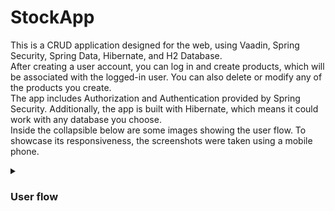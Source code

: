 # StockApp
This is a CRUD application designed for the web, using Vaadin, Spring Security, Spring Data, Hibernate, and H2 Database.  
After creating a user account, you can log in and create products, which will be associated with the logged-in user. You can also delete or modify any of the products you create.  
The app includes Authorization and Authentication provided by Spring Security. Additionally, the app is built with Hibernate, which means it could work with any database you choose.  
Inside the collapsible below are some images showing the user flow. To showcase its responsiveness, the screenshots were taken using a mobile phone.

<details>
 <summary><h3>User flow</h3></summary>
 
 Creating account and logging in:
 
 <img src="Apphotos/Vaadin Login Gif.gif" alt="Login View" width ="350">
 
 Add Crud grid view:
 
 <img src="Apphotos/Crud Vaadin Gif.gif" alt="FormView View" width="350"/>

And the changes reflected on the database:

<img src="Apphotos/Products.png" alt="Users"/>

## Screenshots

This CRUD responsive web app utilizes Vaadin, Spring Security, Spring Data, Hibernate, and H2 Database. Users can create accounts, log in, and manage products associated with their account. The app features Spring Security for authentication and authorization and is built with Hibernate, allowing compatibility with various databases.
 ---
<div style="display: flex; flex-wrap: wrap; justify-content: space-around;">
  <img src="Apphotos/LoginView.jpg" alt="Image 6" width="165">
  <img src="Apphotos/RegisterView.jpg" alt="Image 2" width="165">
  <img src="Apphotos/LogingIn.jpeg" alt="Image 1" width="165">
  <img src="Apphotos/EmptyGridView.jpg" alt="Image 5" width="165">
  <img src="Apphotos/FromView.jpg" alt="Image 4" width="165">
  <img src="Apphotos/GridView.jpg" alt="Image 3" width="165">
</div>

</details>
